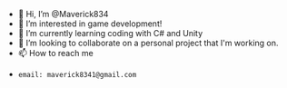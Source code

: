 - 👋 Hi, I’m @Maverick834
- 👀 I’m interested in game development!
- 🌱 I’m currently learning coding with C# and Unity
- 💞️ I’m looking to collaborate on a personal project that I'm working on. 
- 📫 How to reach me
-     email: maverick8341@gmail.com

<!---
Maverick834/Maverick834 is a ✨ special ✨ repository because its `README.md` (this file) appears on your GitHub profile.
You can click the Preview link to take a look at your changes.
--->
